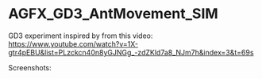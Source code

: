 # AGFX_GD3_AntMovement_SIM
GD3 experiment inspired by from this video:
https://www.youtube.com/watch?v=1X-gtr4pEBU&list=PLzckcn40n8yGJNGg_-zdZKld7a8_NJm7h&index=3&t=69s

Screenshots:


